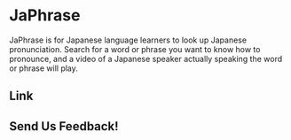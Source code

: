 # JaPhrase

JaPhrase is for Japanese language learners to look up Japanese pronunciation. Search for a word or phrase you want to know how to pronounce, and a video of a Japanese speaker actually speaking the word or phrase will play.

## Link


## Send Us Feedback!
